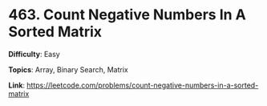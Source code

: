 # 463. Count Negative Numbers In A Sorted Matrix

**Difficulty**: Easy

**Topics**: Array, Binary Search, Matrix

**Link**: https://leetcode.com/problems/count-negative-numbers-in-a-sorted-matrix
